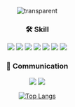 <div align=center>
  
![transparent](https://capsule-render.vercel.app/api?type=transparent&fontColor=A5CD39&text=Hi,%20I'm%20BeomKwan&height=150&fontSize=60&desc=FE%20Developer&descAlignY=75&descAlign=60)

### 🛠️ Skill

<img src="https://img.shields.io/badge/React-353535?style=flat-square&logo=React&logoColor=61DAFB" /> <img src="https://img.shields.io/badge/HTML5-353535?style=flat-square&logo=HTML5&logoColor=E34F26" /> <img src="https://img.shields.io/badge/CSS3-353535?style=flat-square&logo=CSS3&logoColor=1572B6"/> <img src="https://img.shields.io/badge/JavaScript-353535?style=flat-square&logo=javascript&logoColor=F7DF1E"/> <img src="https://img.shields.io/badge/TypeScript-353535?style=flat-square&logo=typescript&logoColor=3178C6"/> <img src="https://img.shields.io/badge/Git-353535?style=flat-square&logo=git&logoColor=F05032"/> <img src="https://img.shields.io/badge/JQuery-353535?style=flat-square&logo=jquery&logoColor=0769AD"/>

### 💬 Communication

<img src="https://img.shields.io/badge/GitHub-353535?style=flat-square&logo=github&logoColor=181717" /> <img src="https://img.shields.io/badge/Figma-353535?style=flat-square&logo=figma&logoColor=F24E1E" />

[![Top Langs](https://github-readme-stats.vercel.app/api/top-langs/?username=KwanBeom&layout=compact)](https://github.com/KwanBeom/github-readme-stats)
</div>

<!--
**KwanBeom/KwanBeom** is a ✨ _special_ ✨ repository because its `README.md` (this file) appears on your GitHub profile.

Here are some ideas to get you started:

- 🔭 I’m currently working on ...
- 🌱 I’m currently learning ...
- 👯 I’m looking to collaborate on ...
- 🤔 I’m looking for help with ...
- 💬 Ask me about ...
- 📫 How to reach me: ...
- 😄 Pronouns: ...
- ⚡ Fun fact: ...
-->
